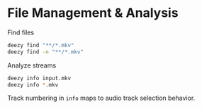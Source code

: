 # File Management & Analysis

Find files

```bash
deezy find "**/*.mkv"
deezy find -n "**/*.mkv"
```

Analyze streams

```bash
deezy info input.mkv
deezy info *.mkv
```

Track numbering in `info` maps to audio track selection behavior.
